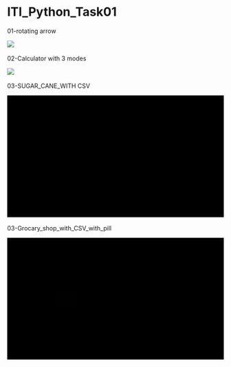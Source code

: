 # ITI_Python_Task01


01-rotating arrow


![](https://github.com/Basant31234/ITI_Python_Task01/blob/main/rotary%20arrow.gif)


 02-Calculator with 3 modes




![](https://github.com/Basant31234/ITI_Python_Task01/blob/main/calculator.gif)




 03-SUGAR_CANE_WITH CSV
 
 
![](https://github.com/Basant31234/ITI_Python/blob/main/sugar_cane_gui/sugar_cane.gif)




 03-Grocary_shop_with_CSV_with_pill
 
 
![](https://github.com/Basant31234/ITI_Python/blob/main/grocary_shop_with_csv/The_grocery_shop.gif)

